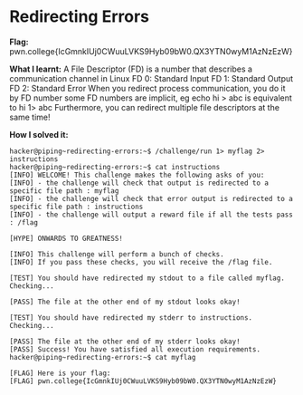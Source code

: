# Redirecting Errors

**Flag:** pwn.college{IcGmnkIUj0CWuuLVKS9Hyb09bW0.QX3YTN0wyM1AzNzEzW}

**What I learnt:** A File Descriptor (FD) is a number that describes a communication channel in Linux
FD 0: Standard Input
FD 1: Standard Output
FD 2: Standard Error
When you redirect process communication, you do it by FD number
some FD numbers are implicit, eg echo hi > abc is equivalent to hi 1> abc
Furthermore, you can redirect multiple file descriptors at the same time!

**How I solved it:**

```
hacker@piping~redirecting-errors:~$ /challenge/run 1> myflag 2> instructions
hacker@piping~redirecting-errors:~$ cat instructions
[INFO] WELCOME! This challenge makes the following asks of you:
[INFO] - the challenge will check that output is redirected to a specific file path : myflag
[INFO] - the challenge will check that error output is redirected to a specific file path : instructions
[INFO] - the challenge will output a reward file if all the tests pass : /flag

[HYPE] ONWARDS TO GREATNESS!

[INFO] This challenge will perform a bunch of checks.
[INFO] If you pass these checks, you will receive the /flag file.

[TEST] You should have redirected my stdout to a file called myflag. Checking...

[PASS] The file at the other end of my stdout looks okay!

[TEST] You should have redirected my stderr to instructions. Checking...

[PASS] The file at the other end of my stderr looks okay!
[PASS] Success! You have satisfied all execution requirements.
hacker@piping~redirecting-errors:~$ cat myflag

[FLAG] Here is your flag:
[FLAG] pwn.college{IcGmnkIUj0CWuuLVKS9Hyb09bW0.QX3YTN0wyM1AzNzEzW}


```